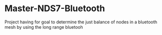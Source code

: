 # Master-NDS7-Bluetooth

Project having for goal to determine the just balance of nodes in a bluetooth mesh by using the long range bluetooh
